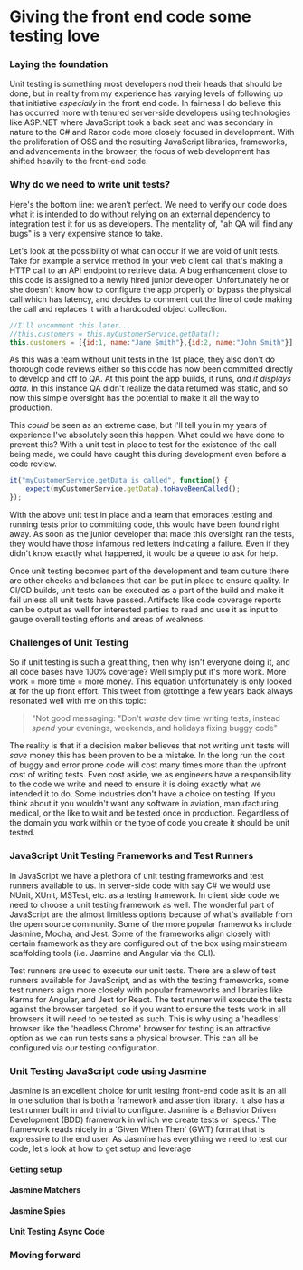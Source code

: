 ﻿# Giving the front end code some testing love

### Laying the foundation
Unit testing is something most developers nod their heads that should be done, but in reality from my experience has varying levels of following up that initiative *especially* in the front end code. In fairness I do believe this has occurred more with tenured server-side developers using technologies like ASP.NET where JavaScript took a back seat and was secondary in nature to the C# and Razor code more closely focused in development. With the proliferation of OSS and the resulting JavaScript libraries, frameworks, and advancements in the browser, the focus of web development has shifted heavily to the front-end code.

### Why do we need to write unit tests?
Here's the bottom line: we aren’t perfect. We need to verify our code does what it is intended to do without relying on an external dependency to integration test it for us as developers. The mentality of, "ah QA will find any bugs" is a very expensive stance to take. 

Let's look at the possibility of what can occur if we are void of unit tests. Take for example a service method in your web client call that's making a HTTP call to an API endpoint to retrieve data. A bug enhancement close to this code is assigned to a newly hired junior developer. Unfortunately he or she doesn't know how to configure the app properly or bypass the physical call which has latency, and decides to comment out the line of code making the call and replaces it with a hardcoded object collection.

```javascript
//I'll uncomment this later...
//this.customers = this.myCustomerService.getData();
this.customers = [{id:1, name:"Jane Smith"},{id:2, name:"John Smith"}];
```


As this was a team without unit tests in the 1st place, they also don't do thorough code reviews either so this code has now been committed directly to develop and off to QA. At this point the app builds, it runs, *and it displays data.* In this instance QA didn't realize the data returned was static, and so now this simple oversight has the potential to make it all the way to production.

This *could* be seen as an extreme case, but I'll tell you in my years of experience I've absolutely seen this happen. What could we have done to prevent this? With a unit test in place to test for the existence of the call being made, we could have caught this during development even before a code review. 

```javascript
it("myCustomerService.getData is called", function() {
    expect(myCustomerService.getData).toHaveBeenCalled();
});
```
With the above unit test in place and a team that embraces testing and running tests prior to committing code, this would have been found right away. As soon as the junior developer that made this oversight ran the tests, they would have those infamous red letters indicating a failure. Even if they didn't know exactly what happened, it would be a queue to ask for help. 

Once unit testing becomes part of the development and team culture there are other checks and balances that can be put in place to ensure quality. In CI/CD builds, unit tests can be executed as a part of the build and make it fail unless all unit tests have passed. Artifacts like code coverage reports can be output as well for interested parties to read and use it as input to gauge overall testing efforts and areas of weakness. 

### Challenges of Unit Testing
So if unit testing is such a great thing, then why isn't everyone doing it, and all code bases have 100% coverage? Well simply put it's more work. More work = more time = more money. This equation unfortunately is only looked at for the up front effort. This tweet from @tottinge a few years back always resonated well with me on this topic:

> "Not good messaging: "Don't _waste_ dev time writing tests, instead _spend_ your evenings, weekends, and holidays fixing buggy code"

The reality is that if a decision maker believes that not writing unit tests will *save* money this has been proven to be a mistake. In the long run the cost of buggy and error prone code will cost many times more than the upfront cost of writing tests. Even cost aside, we as engineers have a responsibility to the code we write and need to ensure it is doing exactly what we intended it to do. Some industries don't have a choice on testing. If you think about it you wouldn't want any software in aviation, manufacturing, medical, or the like to wait and be tested once in production. Regardless of the domain you work within or the type of code you create it should be unit tested.

### JavaScript Unit Testing Frameworks and Test Runners 
In JavaScript we have a plethora of unit testing frameworks and test runners available to us. In server-side code with say C# we would use NUnit, XUnit, MSTest, etc. as a testing framework. In client side code we need to choose a unit testing framework as well. The wonderful part of JavaScript are the almost limitless options because of what's available from the open source community. Some of the more popular frameworks include Jasmine, Mocha, and Jest. Some of the frameworks align closely with certain framework as they are configured out of the box using mainstream scaffolding tools (i.e. Jasmine and Angular via the CLI). 

Test runners are used to execute our unit tests. There are a slew of test runners available for JavaScript, and as with the testing frameworks, some test runners align more closely with popular frameworks and libraries like Karma for Angular, and Jest for React. The test runner will execute the tests against the browser targeted, so if you want to ensure the tests work in all browsers it will need to be tested as such. This is why using a 'headless' browser like the 'headless Chrome' browser for testing is an attractive option as we can run tests sans a physical browser. This can all be configured via our testing configuration.

### Unit Testing JavaScript code using Jasmine
Jasmine is an excellent choice for unit testing front-end code as it is an all in one solution that is both a framework and assertion library. It also has a test runner built in and trivial to configure. Jasmine is a Behavior Driven Development (BDD) framework in which we create tests or 'specs.' The framework reads nicely in a 'Given When Then' (GWT) format that is expressive to the end user. As Jasmine has everything we need to test our code, let's look at how to get setup and leverage 

#### Getting setup

#### Jasmine Matchers

#### Jasmine Spies

#### Unit Testing Async Code

### Moving forward
